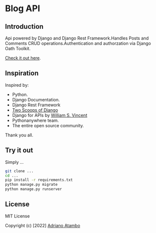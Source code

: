 # Blog API

## Introduction

Api powered by Django and Django Rest Framework.Handles Posts and Comments CRUD operations.Authentication and authorzation via  Django Oath Toolkit.

[Check it out here](https://adrianopc.pythonanywhere.com/swagger/).

## Inspiration

Inspired by:
- Python.
-  Django Documentation.
-  Django Rest Framework
-  [Two Scoops of Django](https://github.com/feldroy/two-scoops-of-django-3.x/)
-  Django for APIs by [William S. Vincent](http://leanpub.com/u/wsvincent)
-  Pythonanywhere team.
-  The entire open source community.

Thank you all. 

## Try it out

Simply ...

```bash
git clone ...
cd ...
pip install -r requirements.txt
python manage.py migrate
python manage.py runserver
```

## License

MIT License

Copyright (c) [2022] [Adriano Atambo](https://github.com/aatambo)

